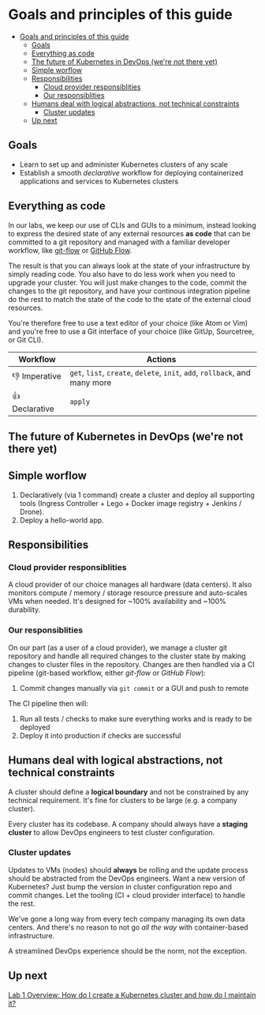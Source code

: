 # Goals and principles of this guide

<!-- TOC depthFrom:1 depthTo:6 withLinks:1 updateOnSave:1 orderedList:0 -->

- [Goals and principles of this guide](#goals-and-principles-of-this-guide)
	- [Goals](#goals)
	- [Everything as code](#everything-as-code)
	- [The future of Kubernetes in DevOps (we're not there yet)](#the-future-of-kubernetes-in-devops-were-not-there-yet)
	- [Simple worflow](#simple-worflow)
	- [Responsibilities](#responsibilities)
		- [Cloud provider responsiblities](#cloud-provider-responsiblities)
		- [Our responsiblities](#our-responsiblities)
	- [Humans deal with logical abstractions, not technical constraints](#humans-deal-with-logical-abstractions-not-technical-constraints)
		- [Cluster updates](#cluster-updates)
	- [Up next](#up-next)

<!-- /TOC -->

## Goals

- Learn to set up and administer Kubernetes clusters of any scale
- Establish a smooth *declarative* workflow for deploying containerized applications and services to Kubernetes clusters

## Everything as code

In our labs, we keep our use of CLIs and GUIs to a minimum, instead looking to express the desired state of any external resources **as code** that can be committed to a git repository and managed with a familiar developer workflow, like [git-flow](https://github.com/nvie/gitflow/) or [GitHub Flow](https://guides.github.com/introduction/flow/).

The result is that you can always look at the state of your infrastructure by simply reading code. You also have to do less work when you need to upgrade your cluster. You will just make changes to the code, commit the changes to the git repository, and have your continous integration pipeline do the rest to match the state of the code to the state of the external cloud resources.

You're therefore free to use a text editor of your choice (like Atom or Vim) and you're free to use a Git interface of your choice (like GitUp, Sourcetree, or Git CLI).

| Workflow | Actions |
| --- | --- |
| 👎 Imperative  | `get`, `list`, `create`, `delete`, `init`, `add`, `rollback`, and many more |
| 👍 Declarative  | `apply` |

## The future of Kubernetes in DevOps (we're not there yet)

## Simple worflow

1. Declaratively (via 1 command) create a cluster and deploy all supporting tools (Ingress Controller + Lego + Docker image registry + Jenkins / Drone).
2. Deploy a hello-world app.

## Responsibilities

### Cloud provider responsiblities

A cloud provider of our choice manages all hardware (data centers). It also monitors compute / memory / storage resource pressure and auto-scales VMs when needed. It's designed for ~100% availability and ~100% durability.

### Our responsiblities

On our part (as a user of a cloud provider), we manage a cluster git repository and handle all required changes to the cluster state by making changes to cluster files in the repository. Changes are then handled via a CI pipeline (git-based workflow, either *git-flow* or *GitHub Flow*):

1. Commit changes manually via `git commit` or a GUI and push to remote

The CI pipeline then will:

1. Run all tests / checks to make sure everything works and is ready to be deployed
2. Deploy it into production if checks are successful

## Humans deal with logical abstractions, not technical constraints

A cluster should define a **logical boundary** and not be constrained by any technical requirement. It's fine for clusters to be large (e.g. a company cluster).

Every cluster has its codebase. A company should always have a **staging cluster** to allow DevOps engineers to test cluster configuration.

### Cluster updates

Updates to VMs (nodes) should **always** be rolling and the update process should be abstracted from the DevOps engineers. Want a new version of Kubernetes? Just bump the version in cluster configuration repo and commit changes. Let the tooling (CI + cloud provider interface) to handle the rest.

We've gone a long way from every tech company managing its own data centers. And there's no reason to not go *all the way* with container-based infrastructure.

A streamlined DevOps experience should be the norm, not the exception.

## Up next

[Lab 1 Overview: How do I create a Kubernetes cluster and how do I maintain it?](/labs/lab1/overview.md)
